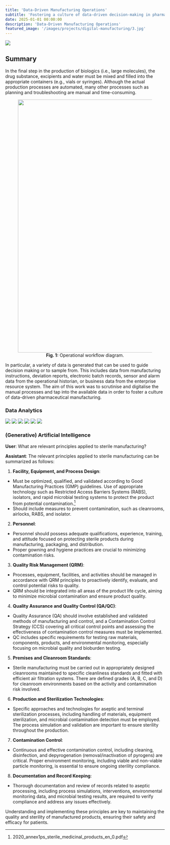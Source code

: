 ```yaml
---
title: 'Data-Driven Manufacturing Operations'
subtitle: 'Fostering a culture of data-driven decision-making in pharmaceutical manufacturing.'
date: 2025-01-01 00:00:00
description: 'Data-Driven Manufacturing Operations'
featured_image: '/images/projects/digital-manufacturing/3.jpg'
---
```


![](/images/projects/digital-manufacturing/3.jpg)

## Summary


In the final step in the production of biologics (i.e., large molecules), the drug substance, excipients and water must be mixed and filled into the appropriate containers (e.g., vials or syringes). Although the actual production processes are automated, many other processes such as planning and troubleshooting are manual and time-consuming.

<center>
<figure>
<img src="/images/projects/digital-manufacturing/schema.png" width="800">
<figcaption><b>Fig. 1:</b> Operational workflow diagram.</figcaption>
</figure>
</center>

In particular, a variety of data is generated that can be used to guide decision making or to sample from. This includes data from manufacturing instructions, deviation reports, electronic batch records, sensor and alarm data from the operational historian, or business data from the enterprise resource system. The aim of this work was to scrutinise and digitalise the manual processes and tap into the available data in order to foster a culture of data-driven pharmaceutical manufacturing.

### Data Analytics

<div class="gallery" data-columns="3">
    <img src="/images/projects/digital-manufacturing/digital_hub.png">
	<img src="/images/projects/digital-manufacturing/yields.pdf">
    <img src="/images/projects/digital-manufacturing/yields_1.pdf">
    <img src="/images/projects/digital-manufacturing/root_cause_analysis_1.pdf">
    <img src="/images/projects/digital-manufacturing/root_cause_analysis_2.pdf">
    <img src="/images/projects/digital-manufacturing/requalification_assessment_1.pdf">
</div>

### (Generative) Artificial Intelligence

**User**: What are relevant principles applied to sterile manufacturing?

**Assistant**: The relevant principles applied to sterile manufacturing can be summarized as follows:

1. **Facility, Equipment, and Process Design**:
* Must be optimized, qualified, and validated according to Good Manufacturing Practices (GMP) guidelines. Use of appropriate technology such as Restricted Access Barriers Systems (RABS), isolators, and rapid microbial testing systems to protect the product from potential contamination.[^1]
* Should include measures to prevent contamination, such as cleanrooms, airlocks, RABS, and isolator.


2. **Personnel**:
* Personnel should possess adequate qualifications, experience, training, and attitude focused on protecting sterile products during manufacturing, packaging, and distribution.
* Proper gowning and hygiene practices are crucial to minimizing contamination risks.


3. **Quality Risk Management (QRM)**:
* Processes, equipment, facilities, and activities should be managed in accordance with QRM principles to proactively identify, evaluate, and control potential risks to quality.
* QRM should be integrated into all areas of the product life cycle, aiming to minimize microbial contamination and ensure product quality.


4. **Quality Assurance and Quality Control (QA/QC)**:
* Quality Assurance (QA) should involve established and validated methods of manufacturing and control, and a Contamination Control Strategy (CCS) covering all critical control points and assessing the effectiveness of contamination control measures must be implemented.
* QC includes specific requirements for testing raw materials, components, products, and environmental monitoring, especially focusing on microbial quality and bioburden testing.


5. **Premises and Cleanroom Standards**:
* Sterile manufacturing must be carried out in appropriately designed cleanrooms maintained to specific cleanliness standards and fitted with efficient air filtration systems. There are defined grades (A, B, C, and D) for cleanroom environments based on the activity and contamination risk involved.


6. **Production and Sterilization Technologies**:
* Specific approaches and technologies for aseptic and terminal sterilization processes, including handling of materials, equipment sterilization, and microbial contamination detection must be employed. The process simulation and validation are important to ensure sterility throughout the production.


7. **Contamination Control**:
* Continuous and effective contamination control, including cleaning, disinfection, and depyrogenation (removal/inactivation of pyrogens) are critical. Proper environment monitoring, including viable and non-viable particle monitoring, is essential to ensure ongoing sterility compliance.


8. **Documentation and Record Keeping**:
* Thorough documentation and review of records related to aseptic processing, including process simulations, interventions, environmental monitoring data, and microbial testing results, are required to verify compliance and address any issues effectively.


Understanding and implementing these principles are key to maintaining the quality and sterility of manufactured products, ensuring their safety and efficacy for patients.

[^1]: 2020_annex1ps_sterile_medicinal_products_en_0.pdf